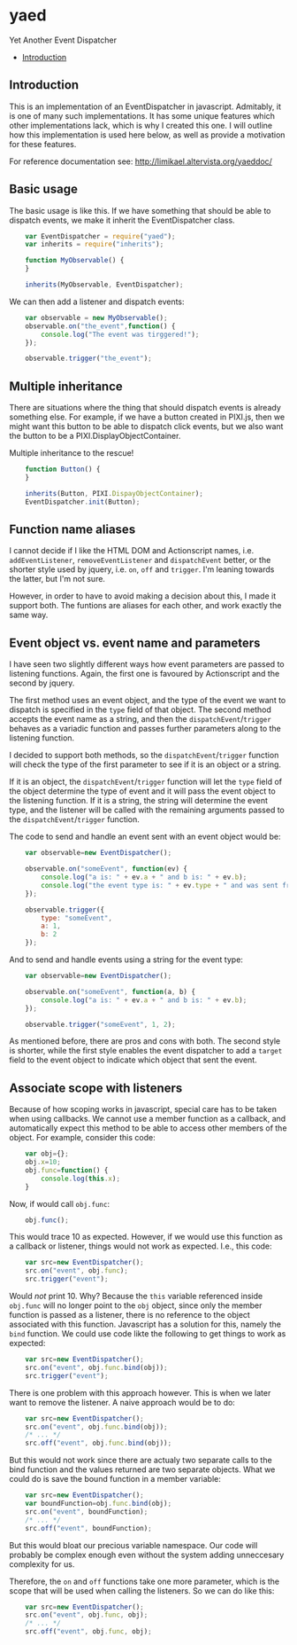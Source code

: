 yaed
====

Yet Another Event Dispatcher

* [Introduction](#introduction)

Introduction
------------

This is an implementation of an EventDispatcher in javascript. Admitably, it is one of many such
implementations. It has some unique features which other implementations lack, which is why
I created this one. I will outline how this implementation is used here below, as well as provide
a motivation for these features.

For reference documentation see: http://limikael.altervista.org/yaeddoc/

Basic usage
-----------

The basic usage is like this. If we have something that should be able to dispatch events,
we make it inherit the EventDispatcher class.

````javascript
    var EventDispatcher = require("yaed");
    var inherits = require("inherits");

    function MyObservable() {
    }

    inherits(MyObservable, EventDispatcher);
````

We can then add a listener and dispatch events:

````javascript
    var observable = new MyObservable();
    observable.on("the_event",function() {
        console.log("The event was tirggered!");
    });

    observable.trigger("the_event");
````

Multiple inheritance
--------------------

There are situations where the thing that should dispatch events is already something else.
For example, if we have a button created in PIXI.js, then we might want this button to be
able to dispatch click events, but we also want the button to be a PIXI.DisplayObjectContainer.

Multiple inheritance to the rescue!

````javascript
    function Button() {
    }

    inherits(Button, PIXI.DispayObjectContainer);
    EventDispatcher.init(Button);
````

Function name aliases
---------------------

I cannot decide if I like the HTML DOM and Actionscript names, i.e. `addEventListener`, 
`removeEventListener` and `dispatchEvent` better, or the shorter style used by jquery, i.e.
`on`, `off` and `trigger`. I'm leaning towards the latter, but I'm not sure.

However, in order to have to avoid making a decision about this, I made it support both. The 
funtions are aliases for each other, and work exactly the same way.

Event object vs. event name and parameters
------------------------------------------

I have seen two slightly different ways how event parameters are passed to listening functions.
Again, the first one is favoured by Actionscript and the second by jquery.

The first method uses an event object, and the type of the event we want to dispatch is
specified in the `type` field of that object. The second method accepts the event name
as a string, and then the `dispatchEvent`/`trigger` behaves as a variadic function and
passes further parameters along to the listening function.

I decided to support both methods, so the
`dispatchEvent`/`trigger` function will check the type of the first parameter to see if
it is an object or a string.

If it is an object, the `dispatchEvent`/`trigger` function will let the `type` field of
the object determine the type of event and it will pass the event object to the listening
function. If it is a string, the string will determine the event type, and the listener
will be called with the remaining arguments passed to the `dispatchEvent`/`trigger` function.

The code to send and handle an event sent with an event object would be:

````javascript
    var observable=new EventDispatcher();

    observable.on("someEvent", function(ev) {
        console.log("a is: " + ev.a + " and b is: " + ev.b);
        console.log("the event type is: " + ev.type + " and was sent from: " + ev.target);
    });

    observable.trigger({
        type: "someEvent",
        a: 1,
        b: 2
    });
````

And to send and handle events using a string for the event type:

````javascript
    var observable=new EventDispatcher();

    observable.on("someEvent", function(a, b) {
        console.log("a is: " + ev.a + " and b is: " + ev.b);
    });

    observable.trigger("someEvent", 1, 2);
````

As mentioned before, there are pros and cons with both. The second style is shorter, while
the first style enables the event dispatcher to add a `target` field to the event object
to indicate which object that sent the event.

Associate scope with listeners
------------------------------

Because of how scoping works in javascript, special care has to be taken when using callbacks. We cannot
use a member function as a callback, and automatically expect this method to be able to access other
members of the object. For example, consider this code:

````javascript
    var obj={};
    obj.x=10;
    obj.func=function() {
        console.log(this.x);
    }
````

Now, if would call `obj.func`:

````javascript
    obj.func();
````

This would trace 10 as expected. However, if we would use this function as a callback or listener, things
would not work as expected. I.e., this code:

````javascript
    var src=new EventDispatcher();
    src.on("event", obj.func);
    src.trigger("event");
````

Would _not_ print 10. Why? Because the `this` variable referenced inside `obj.func` will no longer
point to the `obj` object, since only the member function is passed as a listener, there is no reference
to the object associated with this function. Javascript has a solution for this, namely the `bind` function.
We could use code likte the following to get things to work as expected:

````javascript
    var src=new EventDispatcher();
    src.on("event", obj.func.bind(obj));
    src.trigger("event");
````

There is one problem with this approach however. This is when we later want to remove the listener. A naive
approach would be to do:

````javascript
    var src=new EventDispatcher();
    src.on("event", obj.func.bind(obj));
    /* ... */
    src.off("event", obj.func.bind(obj));
````

But this would not work since there are actualy two separate calls to the bind function and the values
returned are two separate objects. What we could do is save the bound function in a member variable:

````javascript
    var src=new EventDispatcher();
    var boundFunction=obj.func.bind(obj);
    src.on("event", boundFunction);
    /* ... */
    src.off("event", boundFunction);
````

But this would bloat our precious variable namespace. Our code will probably be complex enough even
without the system adding unneccesary complexity for us.

Therefore, the `on` and `off` functions take one more parameter, which is the scope that will be used
when calling the listeners. So we can do like this:

````javascript
    var src=new EventDispatcher();
    src.on("event", obj.func, obj);
    /* ... */
    src.off("event", obj.func, obj);
````
